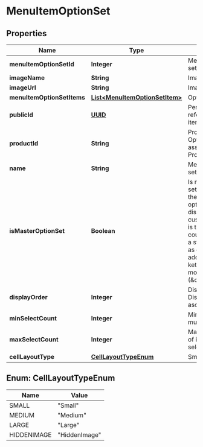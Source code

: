 
# MenuItemOptionSet

## Properties
Name | Type | Description | Notes
------------ | ------------- | ------------- | -------------
**menuItemOptionSetId** | **Integer** | Menu item option set identifier |  [optional]
**imageName** | **String** | Image Name |  [optional]
**imageUrl** | **String** | Image url |  [optional]
**menuItemOptionSetItems** | [**List&lt;MenuItemOptionSetItem&gt;**](MenuItemOptionSetItem.md) | Option set items |  [optional]
**publicId** | [**UUID**](UUID.md) | Permanent reference to the item. |  [optional]
**productId** | **String** | Product Id when the OptionSet is associated to a Product |  [optional]
**name** | **String** | Menu item option set name |  [optional]
**isMasterOptionSet** | **Boolean** | Is master option set. This can affect the layout of the options in the menu displayed to the customer. Usually it is true if the option could be considerd a standalone item as opposed to an addition (\&quot;with ketchup\&quot;) or modifier (\&quot;large\&quot;). |  [optional]
**displayOrder** | **Integer** | Display order. Displayed in ascending order. |  [optional]
**minSelectCount** | **Integer** | Minimum items must be selected |  [optional]
**maxSelectCount** | **Integer** | Maximum number of items can be selected |  [optional]
**cellLayoutType** | [**CellLayoutTypeEnum**](#CellLayoutTypeEnum) | Small | Medium | Large  Affects the layout of the menu. |  [optional]


<a name="CellLayoutTypeEnum"></a>
## Enum: CellLayoutTypeEnum
Name | Value
---- | -----
SMALL | &quot;Small&quot;
MEDIUM | &quot;Medium&quot;
LARGE | &quot;Large&quot;
HIDDENIMAGE | &quot;HiddenImage&quot;



